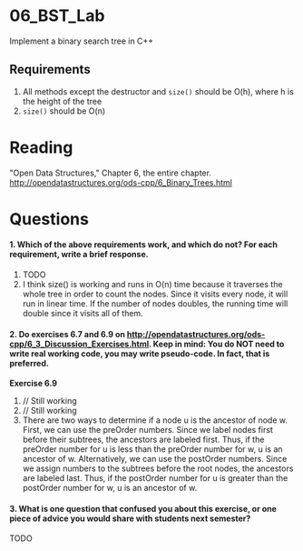 06_BST_Lab
==============

Implement a binary search tree in C++

Requirements
------------

1. All methods except the destructor and `size()` should be O(h), where h is the height of the tree
2. `size()` should be O(n)

Reading
=======
"Open Data Structures," Chapter 6, the entire chapter. http://opendatastructures.org/ods-cpp/6_Binary_Trees.html

Questions
=========

#### 1. Which of the above requirements work, and which do not? For each requirement, write a brief response.

1. TODO
2. I think size() is working and runs in O(n) time because it traverses the whole tree in order to count the nodes.  Since it visits every node, it will run in linear time.  If the number of nodes doubles, the running time will double since it visits all of them.

#### 2. Do exercises 6.7 and 6.9 on http://opendatastructures.org/ods-cpp/6_3_Discussion_Exercises.html. Keep in mind: You do NOT need to write real working code, you may write pseudo-code. In fact, that is preferred.

**Exercise 6.9**
1. // Still working
2. // Still working
3. There are two ways to determine if a node u is the ancestor of node w.  First, we can use the preOrder numbers.  Since we label nodes first before their subtrees, the ancestors are labeled first.  Thus, if the preOrder number for u is less than the preOrder number for w, u is an ancestor of w. Alternatively, we can use the postOrder numbers. Since we assign numbers to the subtrees before the root nodes, the ancestors are labeled last. Thus, if the postOrder number for u is greater than the postOrder number for w, u is an ancestor of w.

#### 3. What is one question that confused you about this exercise, or one piece of advice you would share with students next semester?

TODO